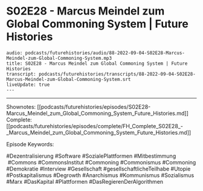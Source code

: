 # S02E28 - Marcus Meindel zum Global Commoning System | Future Histories

```audio-note
audio: podcasts/futurehistories/audio/88-2022-09-04-S02E28-Marcus-Meindel-zum-Global-Commoning-System.mp3
title: S02E28 - Marcus Meindel zum Global Commoning System | Future Histories
transcript: podcasts/futurehistories/transcripts/88-2022-09-04-S02E28-Marcus-Meindel-zum-Global-Commoning-System.srt
liveUpdate: true
---

```
---

Shownotes: [[podcasts/futurehistories/episodes/S02E28-Marcus_Meindel_zum_Global_Commoning_System_Future_Histories.md]]
Complete: [[podcasts/futurehistories/episodes/complete/FH_Complete_S02E28_-_Marcus_Meindel_zum_Global_Commoning_System_Future_Histories.md]]


Episode Keywords:

#Dezentralisierung #Software #SozialePlattformen #Mitbestimmung  #Commons #CommonsInstitut #Commoning #Commonismus #Commoning #Demokratie #Interview #Gesellschaft #gesellschaftlicheTeilhabe #Utopie #Postkapitalismus #Degrowth #Anarchismus #Kommunismus #Sozialismus #Marx #DasKapital #Plattformen #DasRegierenDerAlgorithmen
